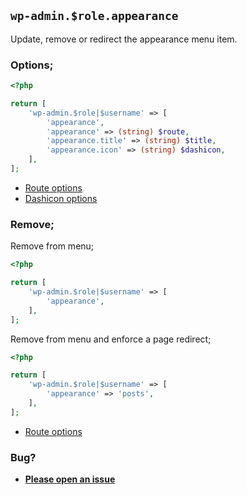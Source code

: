## `wp-admin.$role.appearance`

Update, remove or redirect the appearance menu item.

### Options;

```php
<?php

return [
    'wp-admin.$role|$username' => [
        'appearance',
        'appearance' => (string) $route,
        'appearance.title' => (string) $title,
        'appearance.icon' => (string) $dashicon,
    ],
];
```

* [Route options](../route-options.md)
* [Dashicon options](https://developer.wordpress.org/resource/dashicons/#editor-customchar)

### Remove;

Remove from menu;

```php
<?php

return [
    'wp-admin.$role|$username' => [
        'appearance',
    ],
];
```

Remove from menu and enforce a page redirect;

```php
<?php

return [
    'wp-admin.$role|$username' => [
        'appearance' => 'posts',
    ],
];
```
* [Route options](../route-options.md)

### Bug?

* **[Please open an issue](https://github.com/soberwp/intervention/issues/new?title=[wp-admin.appearance]&labels=bug&assignees=darrenjacoby)**